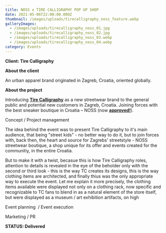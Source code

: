 ```yaml
---
title: NOSS x TIRE CALLIGRAPHY POP UP SHOP
date: 2021-05-06T22:00:00.000Z
thumbnail: /images/uploads/tirecalligraphy_noss_feature.webp
galleryImages:
  - /images/uploads/tirecalligraphy_noss_01.jpg
  - /images/uploads/tirecalligraphy_noss_02.jpg
  - /images/uploads/tirecalligraphy_noss_03.webp
  - /images/uploads/tirecalligraphy_noss_04.webp
category: Events
---
```

**Client: Tire Calligraphy**

**About the client** 

An urban apparel brand originated in Zagreb, Croatia, oriented globally.

**About the project** 

Introducing **[Tire Calligraphy](https://tirecalli.com)** as a new streetwear brand to the general public and potential new customers in Zagreb, Croatia. Joining forces with the best sneaker boutique in Croatia – NOSS (now **[approved!](https://approved.style/asortiman/muskarci-brandovi-tire-calligraphy/143)**). 

Concept / Project management

The idea behind the event was to present Tire Calligraphy to it's main audience, that being "street kids" - no better way to do it, but to join forces with, back then, the heart and source for Zagrebs' streetstyle - NOSS streetwear boutique, a shop unique for its offer and events created for the communitiy, in the entire Croatia. 

But to make it with a twist, becasue this is how Tire Calligraphy roles, attention to details is revealed in the eye of the beholder only with the second or third look - this is the way TC creates its designs, this is the way clothing items are architected, and finally thius was the only appropriate way to execute the event. Let me explain it more precisely, the clothing items available were displayed not only on a clothing rack, now specific and recognizable to TC fans to blend in as a natural element of the store itself, but were displayed as a museum / art exhibition artifacts, on high     

Event planning  / Event execution

Marketing / PR

**STATUS: Delivered**